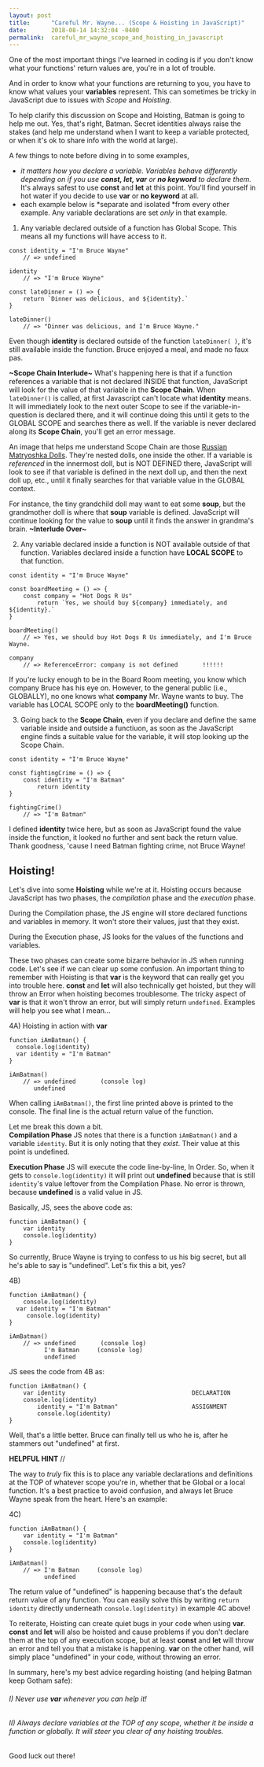 ```yaml
---
layout: post
title:      "Careful Mr. Wayne... (Scope & Hoisting in JavaScript)"
date:       2018-08-14 14:32:04 -0400
permalink:  careful_mr_wayne_scope_and_hoisting_in_javascript
---
```



One of the most important things I've learned in coding is if you don't know what your functions' return values are, you're in a lot of trouble.

And in order to know what your functions are returning to you, you have to know what values your **variables** represent.  This can sometimes be tricky in JavaScript due to issues with *Scope* and *Hoisting*.  

To help clarify this discussion on Scope and Hoisting, Batman is going to help me out.  Yes, that's right, Batman.  Secret identities always raise the stakes (and help me understand when I want to keep a variable protected, or when it's ok to share info with the world at large).

A few things to note before diving in to some examples, 
* *it matters how you declare a variable.  Variables behave differently depending on if you use **const, let, var** or **no keyword** to declare them.*  It's always safest to use **const** and **let** at this point.  You'll find yourself in hot water if you decide to use **var** or **no keyword** at all.
* each example below is *separate and isolated *from every other example.  Any variable declarations are set *only* in that example.


1) Any variable declared outside of a function has Global Scope.  This means all my functions will have access to it.  

```
const identity = "I'm Bruce Wayne"
    // => undefined

identity
    // => "I'm Bruce Wayne"
		
const lateDinner = () => {
    return `Dinner was delicious, and ${identity}.`
}

lateDinner()
    // => "Dinner was delicious, and I'm Bruce Wayne."
```

Even though **identity** is declared outside of the function `lateDinner( )`, it's still available inside the function.  Bruce enjoyed a meal, and made no faux pas.



**~Scope Chain Interlude~**
What's happening here is that if a function references a variable that is not declared INSIDE that function, JavaScript will look for the value of that variable in the **Scope Chain**.  When `lateDinner()` is called, at first Javascript can't locate what **identity** means.  It will immediately look to the next outer Scope to see if the variable-in-question is declared there, and it will continue doing this until it gets to the GLOBAL SCOPE and searches there as well.  If the variable is never declared along its **Scope Chain**, you'll get an error message.

An image that helps me understand Scope Chain are those [Russian Matryoshka Dolls](https://en.wikipedia.org/wiki/Matryoshka_doll).  They're nested dolls, one inside the other.  If a variable is *referenced* in the innermost doll, but is NOT DEFINED there, JavaScript will look to see if that variable is defined in the next doll up, and then the next doll up, etc., until it finally searches for that variable value in the GLOBAL context.

For instance, the tiny grandchild doll may want to eat some **soup**, but the grandmother doll is where that **soup** variable is defined.  JavaScript will continue looking for the value to **soup** until it finds the answer in grandma's brain.
**~Interlude Over~**




2) Any variable declared inside a function is NOT available outside of that function.  Variables declared inside a function have **LOCAL SCOPE** to that function.

```
const identity = "I'm Bruce Wayne"

const boardMeeting = () => {
    const company = "Hot Dogs R Us"
		return `Yes, we should buy ${company} immediately, and ${identity}.`
}

boardMeeting()
    // => Yes, we should buy Hot Dogs R Us immediately, and I'm Bruce Wayne.
		
company
    // => ReferenceError: company is not defined       !!!!!!
```

If you're lucky enough to be in the Board Room meeting, you know which company Bruce has his eye on.  However, to the general public (i.e., GLOBALLY), no one knows what **company** Mr. Wayne wants to buy.  The variable has LOCAL SCOPE only to the **boardMeeting()** function.


3) Going back to the **Scope Chain**, even if you declare and define the same variable inside and outside a functiuon, as soon as the JavaScript engine finds a suitable value for the variable, it will stop looking up the Scope Chain.

```
const identity = "I'm Bruce Wayne"

const fightingCrime = () => {
    const identity = "I'm Batman"
		return identity
}

fightingCrime()
    // => "I'm Batman"
```

I defined **identity** twice here, but as soon as JavaScript found the value inside the function, it looked no further and sent back the return value.  Thank goodness, 'cause I need Batman fighting crime, not Bruce Wayne!


## Hoisting!
Let's dive into some **Hoisting** while we're at it.  Hoisting occurs because JavaScript has two phases, the *compilation* phase and the *execution* phase.  

During the Compilation phase, the JS engine will store declared functions and variables in memory.  It won't store their values, just that they exist.

During the Execution phase, JS looks for the values of the functions and variables.  

These two phases can create some bizarre behavior in JS when running code.  Let's see if we can clear up some confusion.  An important thing to remember with Hoisting is that **var** is the keyword that can really get you into trouble here.  **const** and **let** will also technically get hoisted, but they will throw an Error when hoisting becomes troublesome.  The tricky aspect of **var** is that it won't throw an error, but will simply return `undefined`.  Examples will help you see what I mean...

4A) Hoisting in action with **var**

```
function iAmBatman() {
  console.log(identity)
  var identity = "I'm Batman"
}

iAmBatman()
    // => undefined       (console log)
       undefined
```

When calling `iAmBatman()`, the first line printed above is printed to the console.  The final line is the actual return value of the function.

Let me break this down a bit.  
**Compilation Phase**  JS notes that there is a function `iAmBatman()` and a variable `identity`.  But it is only noting that they *exist*.  Their value at this point is undefined.

**Execution Phase** JS will execute the code line-by-line, In Order.  So, when it gets to `console.log(identity)` it will print out **undefined** because that is still `identity`'s value leftover from the Compilation Phase.  No error is thrown, because **undefined** is a valid value in JS.  

Basically, JS, sees the above code as:

```
function iAmBatman() {
    var identity
    console.log(identity)
}
```

So currently, Bruce Wayne is trying to confess to us his big secret, but all he's able to say is "undefined".  Let's fix this a bit, yes?

4B)
```
function iAmBatman() {
    console.log(identity)
  var identity = "I'm Batman"
	 console.log(identity)
}

iAmBatman()
    // => undefined       (console log)
		  I'm Batman     (console log)
          undefined
```

JS sees the code from 4B as:

```
function iAmBatman() {
    var identity                                    DECLARATION
    console.log(identity)
		identity = "I'm Batman"                     ASSIGNMENT
		console.log(identity)
}
```

Well, that's a little better.  Bruce can finally tell us who he is, after he stammers out "undefined" at first.

**HELPFUL HINT** //

The way to *truly* fix this is to place any variable declarations and definitions at the TOP of whatever scope you're in, whether that be Global or a local function.  It's a best practice to avoid confusion, and always let Bruce Wayne speak from the heart.  Here's an example:

4C)
```
function iAmBatman() {
    var identity = "I'm Batman"
    console.log(identity)
}

iAmBatman()
    // => I'm Batman     (console log)
          undefined
```

The return value of "undefined" is happening because that's the default return value of any function.  You can easily solve this by writing `return identity` directly underneath `console.log(identity)` in example 4C above!


To reiterate, Hoisting can create quiet bugs in your code when using **var**.  **const** and **let** will also be hoisted and cause problems if you don't declare them at the top of any execution scope, but at least **const** and **let** will throw an error and tell you that a mistake is happening.  **var** on the other hand, will simply place "undefined" in your code, without throwing an error.  

In summary, here's my best advice regarding hoisting (and helping Batman keep Gotham safe):

###### I) Never use **var** whenever you can help it!

###### II) Always declare variables at the TOP of any scope, whether it be inside a function or globally.  It will steer you clear of any hoisting troubles.

Good luck out there!



